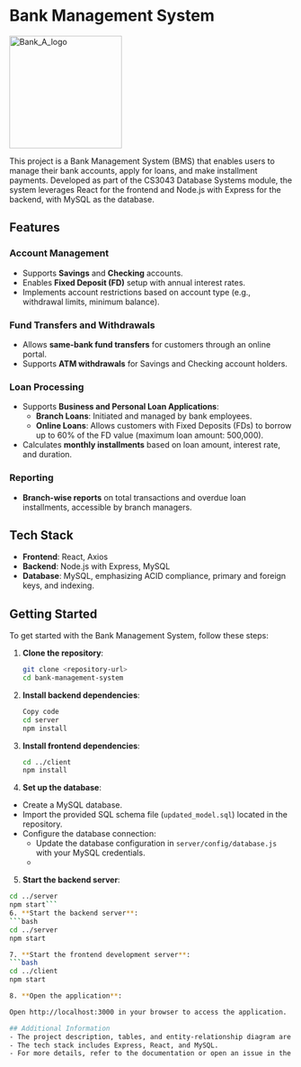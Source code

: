 # Bank Management System

<img src="https://github.com/user-attachments/assets/11651dfd-5416-4887-8641-7fe27cc29e7e" alt="Bank_A_logo" width="200"/>




This project is a Bank Management System (BMS) that enables users to manage their bank accounts, apply for loans, and make installment payments. Developed as part of the CS3043 Database Systems module, the system leverages React for the frontend and Node.js with Express for the backend, with MySQL as the database.

## Features

### Account Management
- Supports **Savings** and **Checking** accounts.
- Enables **Fixed Deposit (FD)** setup with annual interest rates.
- Implements account restrictions based on account type (e.g., withdrawal limits, minimum balance).

### Fund Transfers and Withdrawals
- Allows **same-bank fund transfers** for customers through an online portal.
- Supports **ATM withdrawals** for Savings and Checking account holders.

### Loan Processing
- Supports **Business and Personal Loan Applications**:
  - **Branch Loans**: Initiated and managed by bank employees.
  - **Online Loans**: Allows customers with Fixed Deposits (FDs) to borrow up to 60% of the FD value (maximum loan amount: 500,000).
- Calculates **monthly installments** based on loan amount, interest rate, and duration.

### Reporting
- **Branch-wise reports** on total transactions and overdue loan installments, accessible by branch managers.

## Tech Stack

- **Frontend**: React, Axios
- **Backend**: Node.js with Express, MySQL
- **Database**: MySQL, emphasizing ACID compliance, primary and foreign keys, and indexing.

## Getting Started

To get started with the Bank Management System, follow these steps:

1. **Clone the repository**:
   ```bash
   git clone <repository-url>
   cd bank-management-system
2. **Install backend dependencies**:
   ```bash
   Copy code
   cd server
   npm install
3. **Install frontend dependencies**:
   ```bash
   cd ../client
   npm install
4. **Set up the database**:
- Create a MySQL database.
- Import the provided SQL schema file (`updated_model.sql`) located in the repository.
- Configure the database connection:
   - Update the database configuration in `server/config/database.js` with your MySQL credentials.
   - 
5. **Start the backend server**:
```bash
cd ../server
npm start```
6. **Start the backend server**:
```bash
cd ../server
npm start

7. **Start the frontend development server**:
```bash
cd ../client
npm start

8. **Open the application**:

Open http://localhost:3000 in your browser to access the application.

## Additional Information
- The project description, tables, and entity-relationship diagram are included in the repository.
- The tech stack includes Express, React, and MySQL.
- For more details, refer to the documentation or open an issue in the repository if you encounter any issues.





